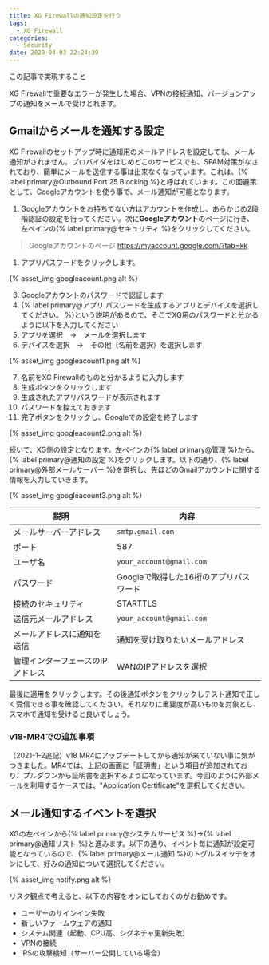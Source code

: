 ```yaml
---
title: XG Firewallの通知設定を行う
tags:
  - XG Firewall
categories:
  - Security
date: 2020-04-03 22:24:39
---
```

<p class="onepoint">この記事で実現すること</p>
XG Firewallで重要なエラーが発生した場合、VPNの接続通知、バージョンアップの通知をメールで受けとれます。

<!-- more -->
## Gmailからメールを通知する設定

XG Firewallのセットアップ時に通知用のメールアドレスを設定しても、メール通知がされません。プロバイダをはじめどこのサービスでも、SPAM対策がなされており、簡単にメールを送信する事は出来なくなっています。これは、{% label primary@Outbound Port 25 Blocking %}と呼ばれています。この回避策として、Googleアカウントを使う事で、メール通知が可能となります。

1. Googleアカウントをお持ちでない方はアカウントを作成し、あらかじめ2段階認証の設定を行ってください。次に**Googleアカウント**のページに行き、左ペインの{% label primary@セキュリティ %}をクリックしてください。
> Googleアカウントのページ
 <https://myaccount.google.com/?tab=kk>

1. アプリパスワードをクリックします。

{% asset_img googleacount.png alt %}

3. Googleアカウントのパスワードで認証します
4. {% label primary@アプリ パスワードを生成するアプリとデバイスを選択してください。 %}という説明があるので、そこでXG用のパスワードと分かるように以下を入力してください
5. アプリを選択　→　メールを選択します
6. デバイスを選択　→　その他（名前を選択）を選択します

{% asset_img googleacount1.png alt %}

7. 名前をXG Firewallのものと分かるように入力します
8. 生成ボタンをクリックします
9. 生成されたアプリパスワードが表示されます
10. パスワードを控えておきます
11. 完了ボタンをクリックし、Googleでの設定を終了します

{% asset_img googleacount2.png alt %}

続いて、XG側の設定となります。左ペインの{% label primary@管理 %}から、{% label primary@通知の設定 %}をクリックします。以下の通り、{% label primary@外部メールサーバー %}を選択し、先ほどのGmailアカウントに関する情報を入力していきます。

{% asset_img googleacount3.png alt %}

| 説明                             | 内容                                   |
| -------------------------------- | -------------------------------------- |
| メールサーバーアドレス           | `smtp.gmail.com`                       |
| ポート                           | 587                                    |
| ユーザ名                         | `your_account@gmail.com`               |
| パスワード                       | Googleで取得した16桁のアプリパスワード |
| 接続のセキュリティ               | STARTTLS                               |
| 送信元メールアドレス             | `your_account@gmail.com`               |
| メールアドレスに通知を送信       | 通知を受け取りたいメールアドレス       |
| 管理インターフェースのIPアドレス | WANのIPアドレスを選択                  |

最後に適用をクリックします。その後通知ボタンをクリックしテスト通知で正しく受信できる事を確認してください。それなりに重要度が高いものを対象とし、スマホで通知を受けると良いでしょう。

### v18-MR4での追加事項
（2021-1-2追記）v18 MR4にアップデートしてから通知が来ていない事に気がつきました。MR4では、上記の画面に「証明書」という項目が追加されており、プルダウンから証明書を選択するようになっています。今回のように外部メールを利用するケースでは、"Application Certificate"を選択してください。

## メール通知するイベントを選択

XGの左ペインから{% label primary@システムサービス %}→{% label primary@通知リスト %}と進みます。以下の通り、イベント毎に通知が設定可能となっているので、{% label primary@メール通知 %}のトグルスイッチをオンにして、好みの通知について選択してください。

{% asset_img notify.png alt %}

リスク観点で考えると、以下の内容をオンにしておくのがお勧めです。

- ユーザーのサインイン失敗
- 新しいファームウェアの通知
- システム関連（起動、CPU高、シグネチャ更新失敗）
- VPNの接続
- IPSの攻撃検知（サーバー公開している場合）

